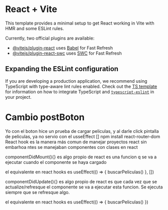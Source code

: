# React + Vite

This template provides a minimal setup to get React working in Vite with HMR and some ESLint rules.

Currently, two official plugins are available:

- [@vitejs/plugin-react](https://github.com/vitejs/vite-plugin-react/blob/main/packages/plugin-react) uses [Babel](https://babeljs.io/) for Fast Refresh
- [@vitejs/plugin-react-swc](https://github.com/vitejs/vite-plugin-react/blob/main/packages/plugin-react-swc) uses [SWC](https://swc.rs/) for Fast Refresh

## Expanding the ESLint configuration

If you are developing a production application, we recommend using TypeScript with type-aware lint rules enabled. Check out the [TS template](https://github.com/vitejs/vite/tree/main/packages/create-vite/template-react-ts) for information on how to integrate TypeScript and [`typescript-eslint`](https://typescript-eslint.io) in your project.
# Cambio postBoton
Yo con el boton hice un prueba de cargar peliculas, y al darle click pintalla de peliculas, ya no servio con el usseEffect []
npm install react-router-dom
React hook es la manera más comun de manejar proyectos react sin embarhoa ntes se manejaban componentes con clases en react

componentDidMount(){}
es algo propio de react
es una funcion q se va a ejecutar cuando el componente se haya cargado

el equivalente en react hooks es
useEffect(() => {
    buscarPeliculas()
  }, [])

componentDidUpdate(){}
es algo propio de react
es que cada vez que se actualize/refresque el componente se va a ejecutar esta funcion.
Se ejecuta siempre que se refresque algo.

el equivalente en react hooks es
useEffect(() => {
    buscarPeliculas()
})
